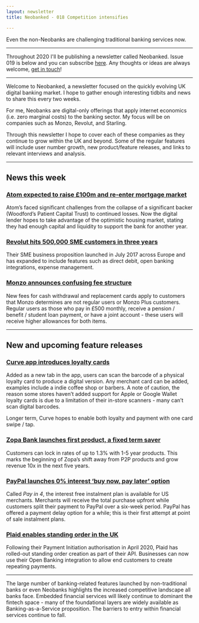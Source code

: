 ```yaml
---
layout: newsletter
title: Neobanked - 018 Competition intensifies 

---
```


Even the non-Neobanks are challenging traditional banking services now.

---

Throughout 2020 I'll be publishing a newsletter called Neobanked. Issue 019 is below and you can subscribe [here](https://neobanked.substack.com). Any thoughts or ideas are always welcome, [get in touch](murdo.connochie@gmail.com)!

---

Welcome to Neobanked, a newsletter focused on the quickly evolving UK digital banking market. I hope to gather enough interesting tidbits and news to share this every two weeks.

For me, Neobanks are digital-only offerings that apply internet economics (i.e. zero marginal costs) to the banking sector. My focus will be on companies such as Monzo, Revolut, and Starling. 

Through this newsletter I hope to cover each of these companies as they continue to grow within the UK and beyond. Some of the regular features will include user number growth, new product/feature releases, and links to relevant interviews and analysis.

---

## News this week

### [Atom expected to raise £100m and re-enter mortgage market](https://www-ft-com.eur.idm.oclc.org/content/7e942061-2179-4fae-8527-6f675492b67a)
Atom’s faced significant challenges from the collapse of a significant backer (Woodford’s Patient Capital Trust) to continued losses. Now the digital lender hopes to take advantage of the optimistic housing market, stating they had enough capital and liquidity to support the bank for another year.

### [Revolut hits 500,000 SME customers in three years](https://www.altfi.com/article/6999_revolut-reaches-500000-sme-customer-milestone-after-3-years)
Their SME business proposition launched in July 2017 across Europe and has expanded to include features such as direct debit, open banking integrations, expense management.

### [Monzo announces confusing fee structure](https://monzo.com/blog/withdrawal-and-card-delivery-fees/)
New fees for cash withdrawal and replacement cards apply to customers that Monzo determines are not regular users or Monzo Plus customers. Regular users as those who pay in £500 monthly, receive a pension / benefit / student loan payment, or have a joint account - these users will receive higher allowances for both items.

---

## New and upcoming feature releases

### [Curve app introduces loyalty cards](https://www.curve.com/blog/loyalty-cards/)
Added as a new tab in the app, users can scan the barcode of a physical loyalty card to produce a digital version. Any merchant card can be added, examples include a indie coffee shop or barbers. A note of caution, the reason some stores haven’t added support for Apple or Google Wallet loyalty cards is due to a limitation of their in-store scanners - many can’t scan digital barcodes.

Longer term, Curve hopes to enable both loyalty and payment with one card swipe / tap.

### [Zopa Bank launches first product, a fixed term saver](https://www.altfi.com/article/6968_zopa-takes-first-steps-in-digital-banking-future-with-fixed-term-savings-accounts-launch)
Customers can lock in rates of up to 1.3% with 1-5 year products. This marks the beginning of Zopa’s shift away from P2P products and grow revenue 10x in the next five years.

### [PayPal launches 0% interest ‘buy now, pay later’ option](https://www.finextra.com/newsarticle/36487/paypal-introduces-interest-free-buy-now-pay-later-product)
Called *Pay in 4*, the interest free instalment plan is available for US merchants. Merchants will receive the total purchase upfront while customers split their payment to PayPal over a six-week period. PayPal has offered a payment delay option for a while; this is their first attempt at point of sale instalment plans.

### [Plaid enables standing order in the UK](https://blog.plaid.com/recurring-payments-with-standing-orders/)
Following their Payment Initiation authorisation in April 2020, Plaid has rolled-out standing order creation as part of their API. Businesses can now use their Open Banking integration to allow end customers to create repeating payments.

---

The large number of banking-related features launched by non-traditional banks or even Neobanks highlights the increased competitive landscape all banks face. Embedded financial services will likely continue to dominant the fintech space - many of the foundational layers are widely available as Banking-as-a-Service proposition. The barriers to entry within financial services continue to fall.